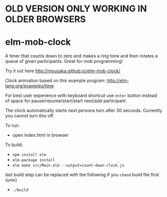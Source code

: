 # OLD VERSION ONLY WORKING IN OLDER BROWSERS
# elm-mob-clock
A timer that counts down to zero and makes a ring tone and then rotates a queue of given participants.
Great for mob programming!

Try it out here http://mousaka.github.io/elm-mob-clock/

Clock animation based on this example program: http://elm-lang.org/examples/time

For best user experience with keyboard shortcut use `enter` button instead of space for pause/resume/start/start next/add participant.

The clock automatically starts next persons turn after 30 seconds. Currently you cannot turn this off.

To run:

* open index.html in browser

To build:

* `npm install elm`
* `elm-package install`
* `elm make src/Main.elm --output=count-down-clock.js`

last build step can be replaced with the following if you `chmod` build file first (unix)
* `./build`
